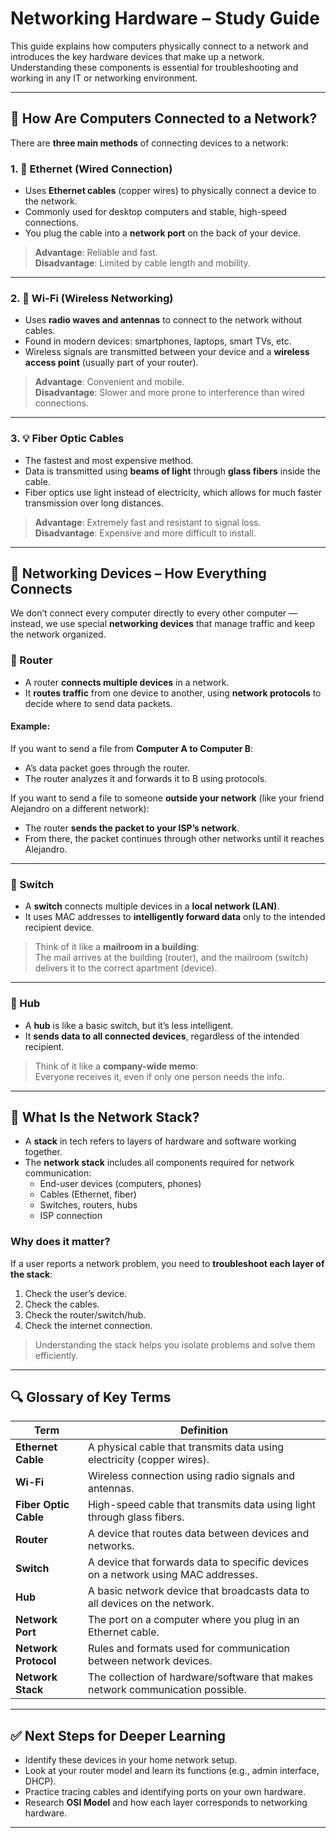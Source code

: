 # Networking Hardware – Study Guide

This guide explains how computers physically connect to a network and introduces the key hardware devices that make up a network. Understanding these components is essential for troubleshooting and working in any IT or networking environment.

---

## 🧷 How Are Computers Connected to a Network?

There are **three main methods** of connecting devices to a network:

### 1. 🔌 Ethernet (Wired Connection)
- Uses **Ethernet cables** (copper wires) to physically connect a device to the network.
- Commonly used for desktop computers and stable, high-speed connections.
- You plug the cable into a **network port** on the back of your device.

> **Advantage**: Reliable and fast.  
> **Disadvantage**: Limited by cable length and mobility.

---

### 2. 📡 Wi-Fi (Wireless Networking)
- Uses **radio waves and antennas** to connect to the network without cables.
- Found in modern devices: smartphones, laptops, smart TVs, etc.
- Wireless signals are transmitted between your device and a **wireless access point** (usually part of your router).

> **Advantage**: Convenient and mobile.  
> **Disadvantage**: Slower and more prone to interference than wired connections.

---

### 3. 💡 Fiber Optic Cables
- The fastest and most expensive method.
- Data is transmitted using **beams of light** through **glass fibers** inside the cable.
- Fiber optics use light instead of electricity, which allows for much faster transmission over long distances.

> **Advantage**: Extremely fast and resistant to signal loss.  
> **Disadvantage**: Expensive and more difficult to install.

---

## 🧩 Networking Devices – How Everything Connects

We don’t connect every computer directly to every other computer — instead, we use special **networking devices** that manage traffic and keep the network organized.

### 📍 Router
- A router **connects multiple devices** in a network.
- It **routes traffic** from one device to another, using **network protocols** to decide where to send data packets.

#### Example:
If you want to send a file from **Computer A to Computer B**:
- A’s data packet goes through the router.
- The router analyzes it and forwards it to B using protocols.

If you want to send a file to someone **outside your network** (like your friend Alejandro on a different network):
- The router **sends the packet to your ISP’s network**.
- From there, the packet continues through other networks until it reaches Alejandro.

---

### 🔄 Switch
- A **switch** connects multiple devices in a **local network (LAN)**.
- It uses MAC addresses to **intelligently forward data** only to the intended recipient device.

> Think of it like a **mailroom in a building**:  
> The mail arrives at the building (router), and the mailroom (switch) delivers it to the correct apartment (device).

---

### 📢 Hub
- A **hub** is like a basic switch, but it’s less intelligent.
- It **sends data to all connected devices**, regardless of the intended recipient.

> Think of it like a **company-wide memo**:  
> Everyone receives it, even if only one person needs the info.

---

## 🧱 What Is the Network Stack?

- A **stack** in tech refers to layers of hardware and software working together.
- The **network stack** includes all components required for network communication:
  - End-user devices (computers, phones)
  - Cables (Ethernet, fiber)
  - Switches, routers, hubs
  - ISP connection

### Why does it matter?
If a user reports a network problem, you need to **troubleshoot each layer of the stack**:
1. Check the user’s device.
2. Check the cables.
3. Check the router/switch/hub.
4. Check the internet connection.

> Understanding the stack helps you isolate problems and solve them efficiently.

---

## 🔍 Glossary of Key Terms

| Term             | Definition |
|------------------|------------|
| **Ethernet Cable** | A physical cable that transmits data using electricity (copper wires). |
| **Wi-Fi**          | Wireless connection using radio signals and antennas. |
| **Fiber Optic Cable** | High-speed cable that transmits data using light through glass fibers. |
| **Router**         | A device that routes data between devices and networks. |
| **Switch**         | A device that forwards data to specific devices on a network using MAC addresses. |
| **Hub**            | A basic network device that broadcasts data to all devices on the network. |
| **Network Port**   | The port on a computer where you plug in an Ethernet cable. |
| **Network Protocol** | Rules and formats used for communication between network devices. |
| **Network Stack**  | The collection of hardware/software that makes network communication possible. |

---

## ✅ Next Steps for Deeper Learning

- Identify these devices in your home network setup.
- Look at your router model and learn its functions (e.g., admin interface, DHCP).
- Practice tracing cables and identifying ports on your own hardware.
- Research **OSI Model** and how each layer corresponds to networking hardware.

---



